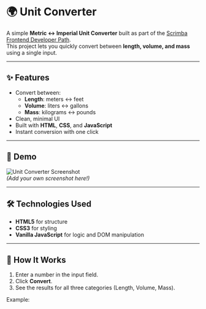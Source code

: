 # 🌍 Unit Converter

A simple **Metric ↔ Imperial Unit Converter** built as part of the [Scrimba Frontend Developer Path](https://scrimba.com/).  
This project lets you quickly convert between **length, volume, and mass** using a single input.

---

## ✨ Features

- Convert between:
  - **Length**: meters ↔ feet
  - **Volume**: liters ↔ gallons
  - **Mass**: kilograms ↔ pounds
- Clean, minimal UI
- Built with **HTML**, **CSS**, and **JavaScript**
- Instant conversion with one click

---

## 🚀 Demo

![Unit Converter Screenshot](screenshot.png)  
*(Add your own screenshot here!)*

---

## 🛠️ Technologies Used

- **HTML5** for structure  
- **CSS3** for styling  
- **Vanilla JavaScript** for logic and DOM manipulation  

---

## 📖 How It Works

1. Enter a number in the input field.  
2. Click **Convert**.  
3. See the results for all three categories (Length, Volume, Mass).  

Example:  